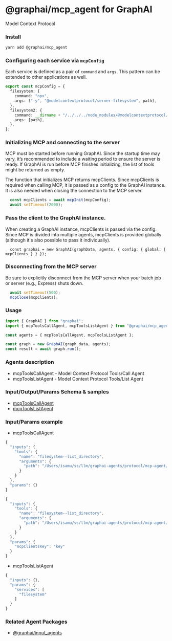 
# @graphai/mcp_agent for GraphAI

Model Context Protocol

### Install

```sh
yarn add @graphai/mcp_agent
```

### Configuring each service via `mcpConfig`

Each service is defined as a pair of `command` and `args`. This pattern can be extended to other applications as well.

```TypeScript
export const mcpConfig = {
  filesystem: {
    command: "npx",
    args: ["-y", "@modelcontextprotocol/server-filesystem", path],
  },
  filesystem2: {
    command: __dirname + "/../../../node_modules/@modelcontextprotocol/server-filesystem/dist/index.js",
    args: [path],
  },
};
```

### Initializing MCP and connecting to the server

MCP must be started before running GraphAI. Since the startup time may vary, it’s recommended to include a waiting period to ensure the server is ready. If GraphAI is run before MCP finishes initializing, the list of tools might be returned as empty.

The function that initializes MCP returns mcpClients. Since mcpClients is required when calling MCP, it is passed as a config to the GraphAI instance.
 It is also needed when closing the connection to the MCP server.

```TypeScript
  const mcpClients = await mcpInit(mcpConfig);
  await setTimeout(2000);
```

### Pass the client to the GraphAI instance.
When creating a GraphAI instance, mcpClients is passed via the config.
 Since MCP is divided into multiple agents, mcpClients is provided globally (although it's also possible to pass it individually).

```
  const graphai = new GraphAI(graphData, agents, { config: { global: { mcpClients } } });
```

### Disconnecting from the MCP server

Be sure to explicitly disconnect from the MCP server when your batch job or server (e.g., Express) shuts down.

```TypeScript
  await setTimeout(500);
  mcpClose(mcpClients);
```


### Usage

```typescript
import { GraphAI } from "graphai";
import { mcpToolsCallAgent, mcpToolsListAgent } from "@graphai/mcp_agent";

const agents = { mcpToolsCallAgent, mcpToolsListAgent };

const graph = new GraphAI(graph_data, agents);
const result = await graph.run();
```

### Agents description
- mcpToolsCallAgent - Model Context Protocol Tools/Call Agent
- mcpToolsListAgent - Model Context Protocol Tools/List Agent

### Input/Output/Params Schema & samples
 - [mcpToolsCallAgent](https://github.com/receptron/graphai/blob/main/docs/agentDocs/protocol/mcpToolsCallAgent.md)
 - [mcpToolsListAgent](https://github.com/receptron/graphai/blob/main/docs/agentDocs/protocol/mcpToolsListAgent.md)

### Input/Params example
 - mcpToolsCallAgent

```typescript
{
  "inputs": {
    "tools": {
      "name": "filesystem--list_directory",
      "arguments": {
        "path": "/Users/isamu/ss/llm/graphai-agents/protocol/mcp-agent/lib/../tests/sample"
      }
    }
  },
  "params": {}
}
```


```typescript
{
  "inputs": {
    "tools": {
      "name": "filesystem--list_directory",
      "arguments": {
        "path": "/Users/isamu/ss/llm/graphai-agents/protocol/mcp-agent/lib/../tests/sample"
      }
    }
  },
  "params": {
    "mcpClientsKey": "key"
  }
}
```

 - mcpToolsListAgent

```typescript
{
  "inputs": {},
  "params": {
    "services": [
      "filesystem"
    ]
  }
}
```




### Related Agent Packages
 - [@graphai/input_agents](https://www.npmjs.com/package/@graphai/input_agents)





